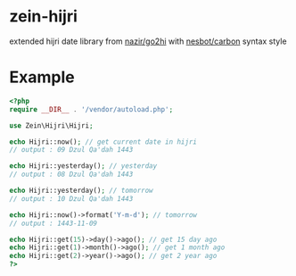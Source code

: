 # zein-hijri
extended hijri date library from [nazir/go2hi](https://packagist.org/packages/nazir/go2hi) with [nesbot/carbon](https://packagist.org/packages/nesbot/carbon) syntax style

# Example
```PHP
<?php
require __DIR__ . '/vendor/autoload.php';

use Zein\Hijri\Hijri;

echo Hijri::now(); // get current date in hijri
// output : 09 Dzul Qa'dah 1443

echo Hijri::yesterday(); // yesterday
// output : 08 Dzul Qa'dah 1443

echo Hijri::yesterday(); // tomorrow
// output : 10 Dzul Qa'dah 1443

echo Hijri::now()->format('Y-m-d'); // tomorrow
// output : 1443-11-09

echo Hijri::get(15)->day()->ago(); // get 15 day ago
echo Hijri::get(1)->month()->ago(); // get 1 month ago
echo Hijri::get(2)->year()->ago(); // get 2 year ago
?>
```
